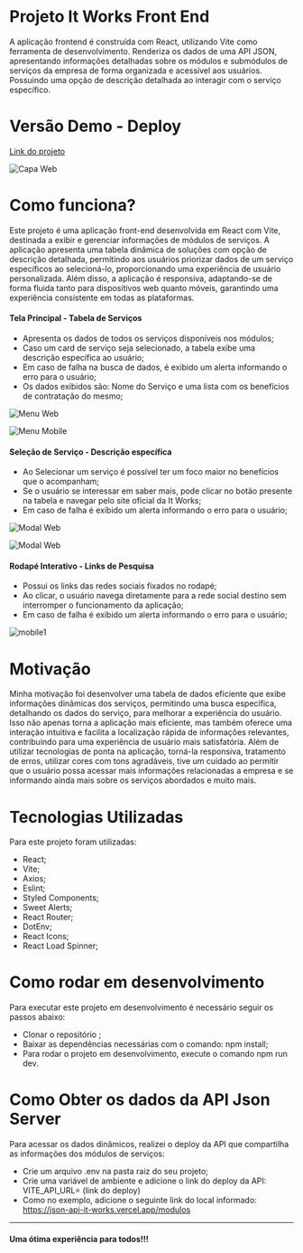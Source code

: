 # Projeto It Works Front End
A aplicação frontend é construída com React, utilizando Vite como ferramenta de desenvolvimento. Renderiza os dados de uma API JSON, apresentando informações detalhadas sobre os módulos e submódulos de serviços da empresa de forma organizada e acessível aos usuários. Possuindo uma opção de descrição detalhada ao interagir com o serviço específico.

# Versão Demo - Deploy 
[Link do projeto]([https://projeto-it-works-front.vercel.app/])

![Capa Web](src/assets/images/6a20d015-7bd1-4f08-8dd3-eeeb546b16c7.jpeg)


# Como funciona?
Este projeto é uma aplicação front-end desenvolvida em React com Vite, destinada a exibir e gerenciar informações de módulos de serviços. A aplicação apresenta uma tabela dinâmica de soluções com opção de descrição detalhada, permitindo aos usuários priorizar dados de um serviço específicos ao selecioná-lo, proporcionando uma experiência de usuário personalizada. Além disso, a aplicação é responsiva, adaptando-se de forma fluida tanto para dispositivos web quanto móveis, garantindo uma experiência consistente em todas as plataformas.

#### Tela Principal - Tabela de Serviços
- Apresenta os dados de todos os serviços disponíveis nos módulos;
- Caso um card de serviço seja selecionado, a tabela exibe uma descrição específica ao usuário;
- Em caso de falha na busca de dados, é exibido um alerta informando o erro para o usuário;
- Os dados exibidos são: Nome do Serviço e uma lista com os benefícios de contratação do mesmo;

![Menu Web](src/assets/images/homepage.jpeg)


![Menu Mobile](src/assets/images/homemobile.jpeg)

#### Seleção de Serviço - Descrição específica
- Ao Selecionar um serviço é possível ter um foco maior no benefícios que o acompanham;
- Se o usuário se interessar em saber mais, pode clicar no botão presente na tabela e navegar pelo site oficial da It Works;
- Em caso de falha é exibido um alerta informando o erro para o usuário;

![Modal Web](src/assets/images/modal.jpeg)


![Modal Web](src/assets/images/modalmobile.jpeg)


#### Rodapé Interativo - Links de Pesquisa
- Possui os links das redes sociais fixados no rodapé;
- Ao clicar, o usuário navega diretamente para a rede social destino sem interromper o funcionamento da aplicação;
- Em caso de falha é exibido um alerta informando o erro para o usuário;

![mobile1](src/assets/images/rodape.jpeg)

# Motivação 

Minha motivação foi desenvolver uma tabela de dados eficiente que exibe informações dinâmicas dos serviços, permitindo uma busca específica, detalhando os dados do serviço, para melhorar a experiência do usuário. Isso não apenas torna a aplicação mais eficiente, mas também oferece uma interação intuitiva e facilita a localização rápida de informações relevantes, contribuindo para uma experiência de usuário mais satisfatória.
Além de utilizar tecnologias de ponta na aplicação, torná-la responsiva, tratamento de erros, utilizar cores com tons agradáveis, tive um cuidado ao permitir que o usuário possa acessar mais informações relacionadas a empresa e se informando ainda mais sobre os serviços abordados e muito mais.

# Tecnologias Utilizadas
Para este projeto foram utilizadas:

  - React;
  - Vite;
  - Axios;
  - Eslint;
  - Styled Components;
  - Sweet Alerts;
  - React Router;
  - DotEnv;
  - React Icons;
  - React Load Spinner;


# Como rodar em desenvolvimento
Para executar este projeto em desenvolvimento é necessário seguir os passos abaixo:

- Clonar o repositório ;
- Baixar as dependências necessárias com o comando: npm install;
- Para rodar o projeto em desenvolvimento, execute o comando npm run dev.

# Como Obter os dados da API Json Server
Para acessar os dados dinâmicos, realizei o deploy da API que compartilha as informações dos módulos de serviços:

- Crie um arquivo .env na pasta raiz do seu projeto;
- Crie uma variável de ambiente e adicione o link do deploy da API:   VITE_API_URL= (link do deploy)
- Como no exemplo, adicione o seguinte link do local informado: https://json-api-it-works.vercel.app/modulos

---

#### Uma ótima experiência para todos!!! 
